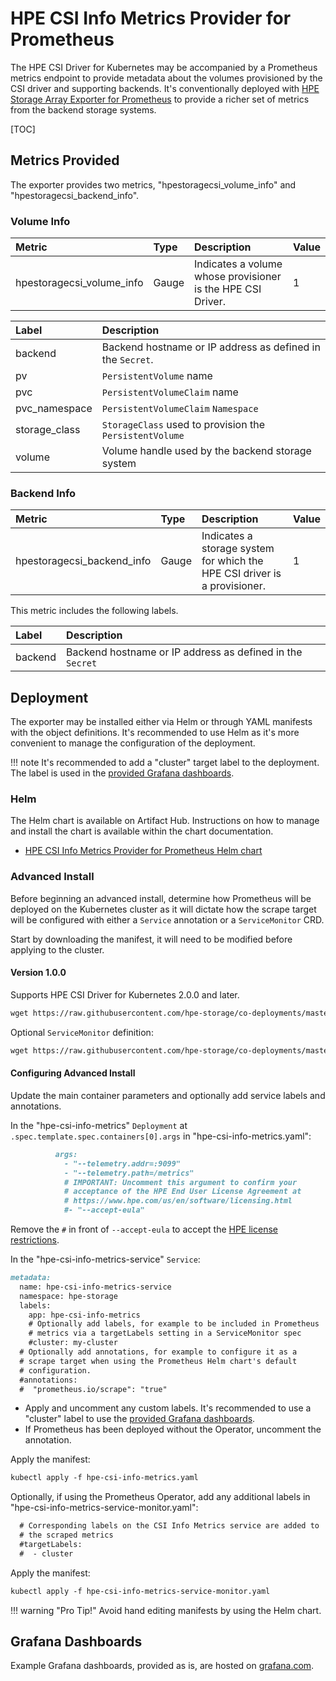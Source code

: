 # HPE CSI Info Metrics Provider for Prometheus

The HPE CSI Driver for Kubernetes may be accompanied by a Prometheus metrics endpoint to provide metadata about the volumes provisioned by the CSI driver and supporting backends. It's conventionally deployed with [HPE Storage Array Exporter for Prometheus](https://hpe-storage.github.io/array-exporter) to provide a richer set of metrics from the backend storage systems.

[TOC]

## Metrics Provided

The exporter provides two metrics, "hpestoragecsi_volume_info" and "hpestoragecsi_backend_info".

### Volume Info

| Metric                    | Type    | Description                                                 | Value |
| :------------------------ | :------ | :---------------------------------------------------------- | :---- |
| hpestoragecsi_volume_info | Gauge   | Indicates a volume whose provisioner is the HPE CSI Driver. | 1     |


| Label         | Description                                                |
| :------------ | :--------------------------------------------------------- |
| backend       | Backend hostname or IP address as defined in the `Secret`. |
| pv            | `PersistentVolume` name                                    |
| pvc           | `PersistentVolumeClaim` name                               |
| pvc_namespace | `PersistentVolumeClaim` `Namespace`                        |
| storage_class | `StorageClass` used to provision the `PersistentVolume`    |
| volume        | Volume handle used by the backend storage system           | 

### Backend Info

| Metric                     | Type   | Description                                                               | Value |
| :------------------------- | :----- | :------------------------------------------------------------------------ | :---- |
| hpestoragecsi_backend_info | Gauge  | Indicates a storage system for which the HPE CSI driver is a provisioner. | 1     |

This metric includes the following labels.

| Label | Description |
| :------ | :-------------------------------------------------------- |
| backend | Backend hostname or IP address as defined in the `Secret` |

## Deployment

The exporter may be installed either via Helm or through YAML manifests with the object definitions. It's recommended to use Helm as it's more convenient to manage the configuration of the deployment.

!!! note
    It's recommended to add a "cluster" target label to the deployment. The label is used in the [provided Grafana dashboards](https://grafana.com/orgs/hpestorage/dashboards).

### Helm

The Helm chart is available on Artifact Hub. Instructions on how to manage and install the chart is available within the chart documentation.

- [HPE CSI Info Metrics Provider for Prometheus Helm chart](https://artifacthub.io/packages/helm/hpe-storage/hpe-csi-info-metrics)

### Advanced Install

Before beginning an advanced install, determine how Prometheus will be deployed on the Kubernetes cluster as it will dictate how the scrape target will be configured with either a `Service` annotation or a `ServiceMonitor` CRD.

Start by downloading the manifest, it will need to be modified before applying to the cluster.

#### Version 1.0.0

Supports HPE CSI Driver for Kubernetes 2.0.0 and later.

```markdown
wget https://raw.githubusercontent.com/hpe-storage/co-deployments/master/yaml/csi-info-metrics/v1.0.0/hpe-csi-info-metrics.yaml
```

Optional `ServiceMonitor` definition:

```markdown
wget https://raw.githubusercontent.com/hpe-storage/co-deployments/master/yaml/csi-info-metrics/v1.0.0/hpe-csi-info-metrics-service-monitor.yaml
```

#### Configuring Advanced Install

Update the main container parameters and optionally add service labels and annotations.

In the "hpe-csi-info-metrics" `Deployment` at `.spec.template.spec.containers[0].args` in "hpe-csi-info-metrics.yaml":

```markdown
          args:
            - "--telemetry.addr=:9099"
            - "--telemetry.path=/metrics"
            # IMPORTANT: Uncomment this argument to confirm your
            # acceptance of the HPE End User License Agreement at
            # https://www.hpe.com/us/en/software/licensing.html
            #- "--accept-eula"
```

Remove the `#` in front of `--accept-eula` to accept the [HPE license restrictions](https://www.hpe.com/us/en/software/licensing.html).

In the "hpe-csi-info-metrics-service" `Service`:

```markdown
metadata:
  name: hpe-csi-info-metrics-service
  namespace: hpe-storage
  labels:
    app: hpe-csi-info-metrics
    # Optionally add labels, for example to be included in Prometheus
    # metrics via a targetLabels setting in a ServiceMonitor spec
    #cluster: my-cluster
  # Optionally add annotations, for example to configure it as a
  # scrape target when using the Prometheus Helm chart's default
  # configuration.
  #annotations:
  #  "prometheus.io/scrape": "true"
```

- Apply and uncomment any custom labels. It's recommended to use a "cluster" label to use the [provided Grafana dashboards](https://grafana.com/orgs/hpestorage/dashboards).
- If Prometheus has been deployed without the Operator, uncomment the annotation.

Apply the manifest:

```markdown
kubectl apply -f hpe-csi-info-metrics.yaml
```

Optionally, if using the Prometheus Operator, add any additional labels in "hpe-csi-info-metrics-service-monitor.yaml":

```markdown
  # Corresponding labels on the CSI Info Metrics service are added to
  # the scraped metrics
  #targetLabels:
  #  - cluster
```

Apply the manifest:

```markdown
kubectl apply -f hpe-csi-info-metrics-service-monitor.yaml
```

!!! warning "Pro Tip!"
    Avoid hand editing manifests by using the Helm chart.

## Grafana Dashboards

Example Grafana dashboards, provided as is, are hosted on [grafana.com](https://grafana.com/orgs/hpestorage/dashboards).
